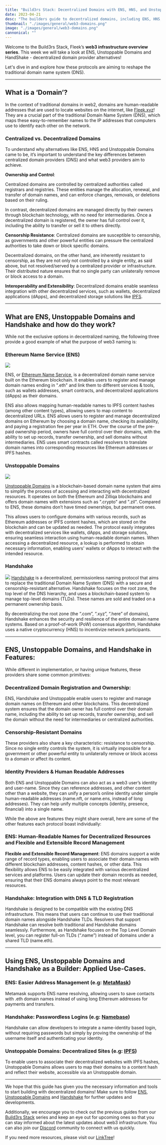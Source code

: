 ```yaml
---
title: "Build3rs Stack: Decentralized Domains with ENS, HNS, and Unstoppable Domains."
date: 2023-04-21
desc: "The builders guide to decentralized domains, including ENS, HNS, and Unstoppable Domains!"
thumbnail: "./images/general/web3-domains.png"
image: "./images/general/web3-domains.png"
cannonical: ""
---
```


Welcome to the Build3rs Stack, Fleek’s **web3 infrastructure overview series**. This week we will take a look at ENS, Unstoppable Domains and HandShake - decentralized domain provider alternatives! 

Let's dive in and explore how these protocols are aiming to reshape the traditional domain name system (DNS).

----

## What is a ‘Domain’?
In the context of traditional domains in web2, domains are human-readable addresses that are used to locate websites on the internet, like [Fleek.xyz](https://fleek.xyz)! They are a crucial part of the traditional Domain Name System (DNS), which maps these easy-to-remember names to the IP addresses that computers use to identify each other on the network.

### Centralized vs. Decentralized Domains
To understand why alternatives like ENS, HNS and Unstoppable Domains came to be, it’s important to understand the key differences between centralized domain providers (DNS) and what web3 providers aim to achieve.

**Ownership and Control**:

Centralized domains are controlled by centralized authorities called registrars and registries. These entities manage the allocation, renewal, and transfer of domain names, and can enforce changes, removals, or deletions based on their ruling. 

In contrast, decentralized domains are managed directly by their owners through blockchain technology, with no need for intermediaries. Once a decentralized domain is registered, the owner has full control over it, including the ability to transfer or sell it to others directly.

**Censorship Resistance**:
Centralized domains are susceptible to censorship, as governments and other powerful entities can pressure the centralized authorities to take down or block specific domains. 

Decentralized domains, on the other hand, are inherently resistant to censorship, as they are not only not controlled  by a single entity, as said above, but not resolved/served by a centralized provider or infrastructure. Their distributed nature ensures that no single party can unilaterally remove or block access to a domain.

**Interoperability and Extensibility**:
Decentralized domains enable seamless integration with other decentralized services, such as wallets, decentralized applications (dApps), and decentralized storage solutions like [IPFS](https://ipfs.tech/). 

----

## What are ENS, Unstoppable Domains and Handshake and how do they work? 
While not the exclusive options in decentralized naming, the following three provide a good example of what the purpose of web3 naming is:

### Ethereum Name Service (ENS)
![](./images/general/twitter-49d4bb2b55c07c5f5900e95860401fd0.png)

ENS, or [Ethereum Name Service](https://ens.domains/), is a decentralized domain name service built on the Ethereum blockchain. It enables users to register and manage domain names ending in ".eth" and link them to different services & tools, such as wallets addresses, smart contracts, and decentralized applications (dApps) as their domains. 

ENS also allows mapping human-readable names to IPFS content hashes (among other content types), allowing users to map content to decentralized URLs.  ENS allows users to register and manage decentralized domains on Ethereum by choosing a domain name, checking its availability, and paying a registration fee per year in ETH. Over the course of the pre-paid ownership period, owners have full control over their domains, with the ability to set up records, transfer ownership, and sell domains without intermediaries. ENS uses smart contracts called resolvers to translate domain names into corresponding resources like Ethereum addresses or IPFS hashes.

### Unstoppable Domains

![](./images/general/unstoppable-logo-1200x630.png)

[Unstoppable Domains](https://unstoppabledomains.com/) is a blockchain-based domain name system that aims to simplify the process of accessing and interacting with decentralized resources. It operates on both the Ethereum and Zilliqa blockchains and offers domain names with extensions such as ".crypto" and ".zil". Compared to ENS, these domains don’t have timed ownerships, but permanent ones.

This allows users to configure domains with various records, such as Ethereum addresses or IPFS content hashes, which are stored on the blockchain and can be updated as needed. The protocol easily integrates with decentralized services like wallets, dApps, and storage solutions, ensuring seamless interaction using human-readable domain names. When accessing a decentralized resource, a lookup is performed to obtain necessary information, enabling users' wallets or dApps to interact with the intended resource.

### Handshake
![](./images/general/handshakestack.png)
[Handshake](https://handshake.org/) is a decentralized, permissionless naming protocol that aims to replace the traditional Domain Name System (DNS) with a secure and censorship-resistant alternative. Handshake focuses on the root zone, the top level of the DNS hierarchy, and uses a blockchain-based system to manage top-level domains (TLDs). These names are sold and traded on a permanent ownership basis.

By decentralizing the root zone (the “.com”, “.xyz”, “.here” of domains), Handshake enhances the security and resilience of the entire domain name systems. Based on a proof-of-work (PoW) consensus algorithm, Handshake uses a native cryptocurrency (HNS) to incentivize network participants. 

---

## ENS, Unstoppable Domains, and Handshake in Features: 
While different in implementation, or having unique features, these providers share some common primitives:

### Decentralized Domain Registration and Ownership:
ENS, Handshake and Unstoppable enable users to register and manage domain names on Ethereum and other blockchains. This decentralized system ensures that the domain owner has full control over their domain name, including the ability to set up records, transfer ownership, and sell the domain without the need for intermediaries or centralized authorities. 

### Censorship-Resistant Domains
These providers also share a key characteristic: resistance to censorship. Since no single entity controls the system, it is virtually impossible for a government or other powerful entity to unilaterally remove or block access to a domain or affect its content.

### Identity Providers & Human Readable Addresses
Both ENS and Unstoppable Domains can also act as a web3 user’s identity and user-name. Since they can reference addresses, and other content other than a website, they can unify a person’s online identity under simple human-readable addresses (name.nft, or name.ens, instead of long addresses). They can help unify multiple concepts (identity, presence, financial) into a single name.

While the above are features they might share overall, here are some of the other features each protocol boast individually:

### ENS: Human-Readable Names for Decentralized Resources and Flexible and Extensible Record Management 

**Flexible and Extensible Record Management**:
ENS domains support a wide range of record types, enabling users to associate their domain names with different blockchain addresses, content hashes, or other data. This flexibility allows ENS to be easily integrated with various decentralized services and platforms. Users can update their domain records as needed, ensuring that their ENS domains always point to the most relevant resources.

### Handshake: Integration with DNS & TLD Registration 
Handshake is designed to be compatible with the existing DNS infrastructure. This means that users can continue to use their traditional domain names alongside Handshake TLDs. Resolvers that support Handshake can resolve both traditional and Handshake domains seamlessly. Furthermore, as Handshake focuses on the Top Level Domain level, you can register full-on TLDs (“.name”) instead of domains under a shared TLD (name.eth).

----

## Using ENS, Unstoppable Domains and Handshake as a Builder: Applied Use-Cases.

### ENS: Easier Address Management (e.g: [MetaMask](https://metamask.io/))
Metamask supports ENS name resolving, allowing users to save contacts with .eth domain names instead of using long Ethereum addresses for payments and transfers.

### Handshake: Passwordless Logins (e.g: [Namebase](https://www.namebase.io/blog/handshake-login/))

Handshake can allow developers to integrate a name-identity based login, without requiring passwords but simply by proving the ownership of the username itself and authenticating your identity.

### Unstoppable Domains: Decentralized Sites (e.g: [IPFS](https://ipfs.io/))
To enable users to associate their decentralized websites with IPFS hashes, Unstoppable Domains allows users to map their domains to a content hash and reflect their website, accessible via an Unstoppable domain.

----

We hope that this guide has given you the necessary information and tools to start building with decentralized domains! Make sure to follow [ENS](https://twitter.com/ensdomains), [Unstoppable Domains](https://twitter.com/unstoppableweb) and [Handshake](https://twitter.com/HNS) for further updates and developments.

Additionally, we encourage you to check out the previous guides from our [Build3rs Stack](https://blog.fleek.xyz/category/guides/) series and keep an eye out for upcoming ones so that you can stay informed about the latest updates about web3 infrastructure. You can also join our [Discord](https://discord.gg/fleek) community to connect with us quickly.

If you need more resources, please visit our [LinkTree](https://linktr.ee/fleek)! 
